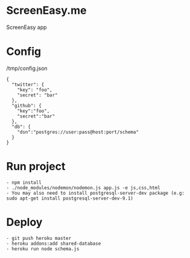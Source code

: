 ScreenEasy.me
==========

ScreenEasy app


# Config
/tmp/config.json
```
{
  "twitter": {
    "key": "foo",
    "secret": "bar"
  },
  "github": {
    "key":"foo",
    "secret":"bar"
  },
  "db": {
    "dsn":"postgres://user:pass@host:port/schema"
  }
}
```

# Run project
```
- npm install
- ./node_modules/nodemon/nodemon.js app.js -e js,css,html
- You may also need to install postgresql-server-dev package (e.g: sudo apt-get install postgresql-server-dev-9.1)
```

# Deploy
```
- git push heroku master
- heroku addons:add shared-database
- heroku run node schema.js
```
